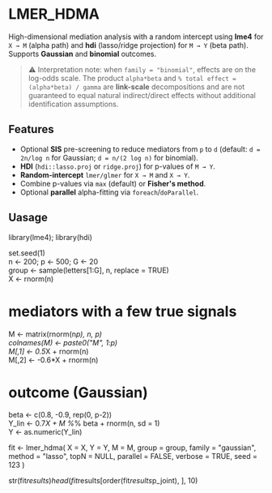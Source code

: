 # LMER_HDMA

High-dimensional mediation analysis with a random intercept using **lme4** for `X → M` (alpha path) and **hdi** (lasso/ridge projection) for `M → Y` (beta path). Supports **Gaussian** and **binomial** outcomes.

> ⚠️ Interpretation note: when `family = "binomial"`, effects are on the log-odds scale. The product `alpha*beta` and `% total effect = (alpha*beta) / gamma` are **link-scale** decompositions and are not guaranteed to equal natural indirect/direct effects without additional identification assumptions.

## Features
- Optional **SIS** pre-screening to reduce mediators from `p` to `d` (default: `d = 2n/log n` for Gaussian; `d = n/(2 log n)` for binomial).
- **HDI** (`hdi::lasso.proj` or `ridge.proj`) for p-values of `M → Y`.
- **Random-intercept** `lmer/glmer` for `X → M` and `X → Y`.
- Combine p-values via `max` (default) or **Fisher's method**.
- Optional **parallel** alpha-fitting via `foreach`/`doParallel`.

## Uasage

library(lme4); library(hdi)

set.seed(1)  
n <- 200; p <- 500; G <- 20  
group <- sample(letters[1:G], n, replace = TRUE)  
X <- rnorm(n)  

# mediators with a few true signals  
M <- matrix(rnorm(n*p), n, p)  
colnames(M) <- paste0("M", 1:p)  
M[,1] <- 0.5*X + rnorm(n)  
M[,2] <- -0.6*X + rnorm(n)  

# outcome (Gaussian)    
beta <- c(0.8, -0.9, rep(0, p-2))  
Y_lin <- 0.7*X + M %*% beta + rnorm(n, sd = 1)  
Y <- as.numeric(Y_lin)  

fit <- lmer_hdma(
  X = X, Y = Y, M = M, group = group,
  family = "gaussian", method = "lasso",
  topN = NULL, parallel = FALSE, verbose = TRUE, seed = 123
)  

str(fit$results)  
head(fit$results[order(fit$results$p_joint), ], 10)  

